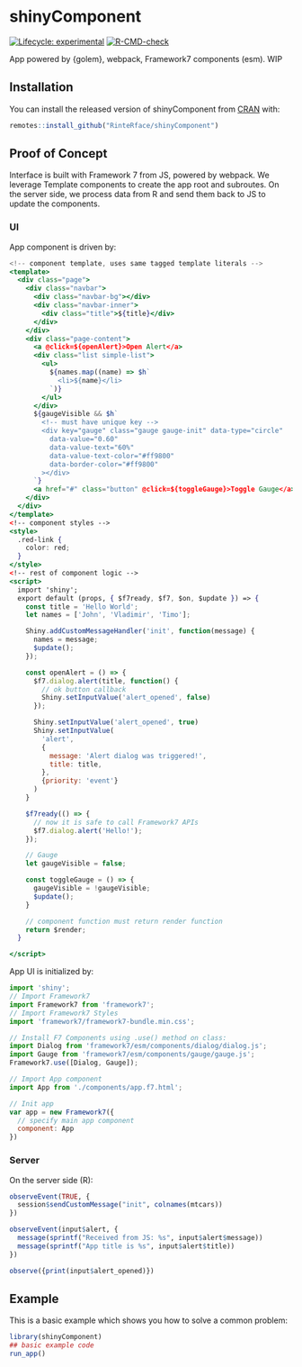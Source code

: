 
<!-- README.md is generated from README.Rmd. Please edit that file -->

# shinyComponent

<!-- badges: start -->

[![Lifecycle:
experimental](https://img.shields.io/badge/lifecycle-experimental-orange.svg)](https://lifecycle.r-lib.org/articles/stages.html#experimental)
[![R-CMD-check](https://github.com/RinteRface/shinyComponent/workflows/R-CMD-check/badge.svg)](https://github.com/RinteRface/shinyComponent/actions)
<!-- badges: end -->

App powered by {golem}, webpack, Framework7 components (esm). WIP

## Installation

You can install the released version of shinyComponent from
[CRAN](https://CRAN.R-project.org) with:

``` r
remotes::install_github("RinteRface/shinyComponent")
```

## Proof of Concept

Interface is built with Framework 7 from JS, powered by webpack. We
leverage Template components to create the app root and subroutes. On
the server side, we process data from R and send them back to JS to
update the components.

### UI

App component is driven by:

``` jsx
<!-- component template, uses same tagged template literals -->
<template>
  <div class="page">
    <div class="navbar">
      <div class="navbar-bg"></div>
      <div class="navbar-inner">
        <div class="title">${title}</div>
      </div>
    </div>
    <div class="page-content">
      <a @click=${openAlert}>Open Alert</a>
      <div class="list simple-list">
        <ul>
          ${names.map((name) => $h`
            <li>${name}</li>
          `)}
        </ul>
      </div>
      ${gaugeVisible && $h`
        <!-- must have unique key -->
        <div key="gauge" class="gauge gauge-init" data-type="circle"
          data-value="0.60"
          data-value-text="60%"
          data-value-text-color="#ff9800"
          data-border-color="#ff9800"
        ></div>
      `}
      <a href="#" class="button" @click=${toggleGauge}>Toggle Gauge</a>
    </div>
  </div>
</template>
<!-- component styles -->
<style>
  .red-link {
    color: red;
  }
</style>
<!-- rest of component logic -->
<script>
  import 'shiny';
  export default (props, { $f7ready, $f7, $on, $update }) => {
    const title = 'Hello World';
    let names = ['John', 'Vladimir', 'Timo'];

    Shiny.addCustomMessageHandler('init', function(message) {
      names = message;
      $update();
    });

    const openAlert = () => {
      $f7.dialog.alert(title, function() {
        // ok button callback
        Shiny.setInputValue('alert_opened', false)
      });

      Shiny.setInputValue('alert_opened', true)
      Shiny.setInputValue(
        'alert',
        {
          message: 'Alert dialog was triggered!',
          title: title,
        },
        {priority: 'event'}
      )
    }

    $f7ready(() => {
      // now it is safe to call Framework7 APIs
      $f7.dialog.alert('Hello!');
    });

    // Gauge
    let gaugeVisible = false;

    const toggleGauge = () => {
      gaugeVisible = !gaugeVisible;
      $update();
    }

    // component function must return render function
    return $render;
  }

</script>
```

App UI is initialized by:

``` js
import 'shiny';
// Import Framework7
import Framework7 from 'framework7';
// Import Framework7 Styles
import 'framework7/framework7-bundle.min.css';

// Install F7 Components using .use() method on class:
import Dialog from 'framework7/esm/components/dialog/dialog.js';
import Gauge from 'framework7/esm/components/gauge/gauge.js';
Framework7.use([Dialog, Gauge]);

// Import App component
import App from './components/app.f7.html';

// Init app
var app = new Framework7({
  // specify main app component
  component: App
})
```

### Server

On the server side (R):

``` r
observeEvent(TRUE, {
  session$sendCustomMessage("init", colnames(mtcars))
})

observeEvent(input$alert, {
  message(sprintf("Received from JS: %s", input$alert$message))
  message(sprintf("App title is %s", input$alert$title))
})

observe({print(input$alert_opened)})
```

## Example

This is a basic example which shows you how to solve a common problem:

``` r
library(shinyComponent)
## basic example code
run_app()
```
